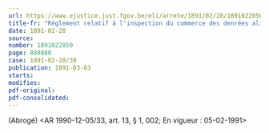 ```yaml
---
url: https://www.ejustice.just.fgov.be/eli/arrete/1891/02/28/1891022850/justel
title-fr: "Règlement relatif à l'inspection du commerce des denrées alimentaires et au mode de prise d'échantillons. Voir modification(s)"
date: 1891-02-28
source:
number: 1891022850
page: 888888
case: 1891-02-28/30
publication: 1891-03-03
starts:
modifies:
pdf-original:
pdf-consolidated:
---
```


(Abrogé) <AR 1990-12-05/33, art. 13, § 1, 002;  En vigueur :  05-02-1991>
